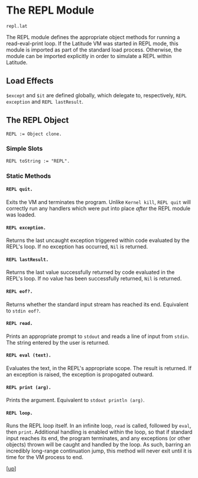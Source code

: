 
# The REPL Module

    repl.lat

The REPL module defines the appropriate object methods for running a
read-eval-print loop. If the Latitude VM was started in REPL mode,
this module is imported as part of the standard load process.
Otherwise, the module can be imported explicitly in order to simulate
a REPL within Latitude.

## Load Effects

`$except` and `$it` are defined globally, which delegate to,
respectively, `REPL exception` and `REPL lastResult`.

## The REPL Object

    REPL := Object clone.

### Simple Slots

    REPL toString := "REPL".

### Static Methods

#### `REPL quit.`

Exits the VM and terminates the program. Unlike `Kernel kill`, `REPL
quit` will correctly run any handlers which were put into place
*after* the REPL module was loaded.

#### `REPL exception.`

Returns the last uncaught exception triggered within code evaluated by
the REPL's loop. If no exception has occurred, `Nil` is returned.

#### `REPL lastResult.`

Returns the last value successfully returned by code evaluated in the
REPL's loop. If no value has been successfully returned, `Nil` is
returned.

#### `REPL eof?.`

Returns whether the standard input stream has reached its end.
Equivalent to `stdin eof?`.

#### `REPL read.`

Prints an appropriate prompt to `stdout` and reads a line of input
from `stdin`. The string entered by the user is returned.

#### `REPL eval (text).`

Evaluates the text, in the REPL's appropriate scope. The result is
returned. If an exception is raised, the exception is propogated
outward.

#### `REPL print (arg).`

Prints the argument. Equivalent to `stdout println (arg)`.

#### `REPL loop.`

Runs the REPL loop itself. In an infinite loop, `read` is called,
followed by `eval`, then `print`. Additional handling is enabled
within the loop, so that if standard input reaches its end, the
program terminates, and any exceptions (or other objects) thrown will
be caught and handled by the loop. As such, barring an incredibly
long-range continuation jump, this method will never exit until it is
time for the VM process to end.

[[up](.)]
